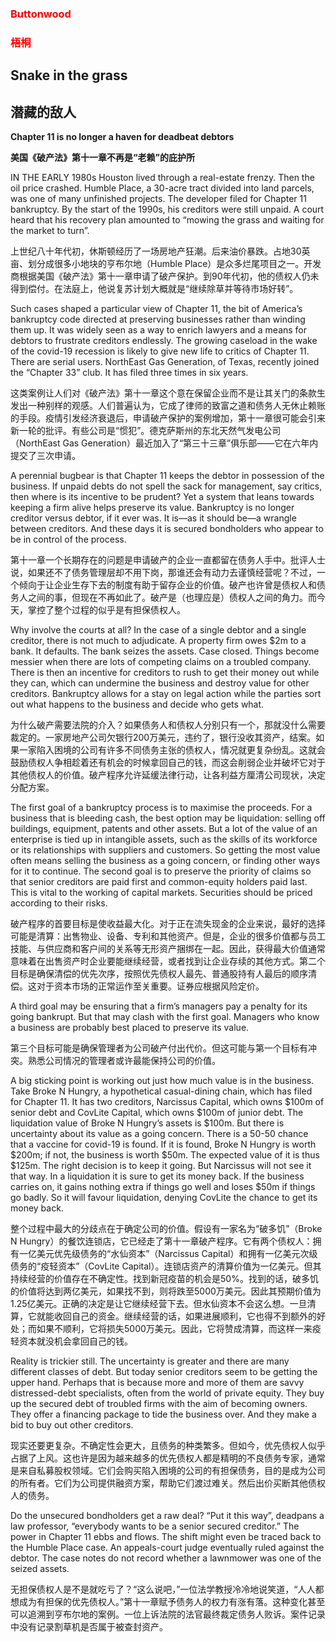 ### <font color='red'>Buttonwood</font>
### <font color='red'>梧桐</font>
## Snake in the grass 
## 潜藏的敌人 
**Chapter 11 is no longer a haven for deadbeat debtors** 

**美国《破产法》第十一章不再是“老赖”的庇护所** 

IN THE EARLY 1980s Houston lived through a real-estate frenzy. Then the oil price crashed. Humble Place, a 30-acre tract divided into land parcels, was one of many unfinished projects. The developer filed for Chapter 11 bankruptcy. By the start of the 1990s, his creditors were still unpaid. A court heard that his recovery plan amounted to “mowing the grass and waiting for the market to turn”.

上世纪八十年代初，休斯顿经历了一场房地产狂潮。后来油价暴跌。占地30英亩、划分成很多小地块的亨布尔地（Humble Place）是众多烂尾项目之一。开发商根据美国《破产法》第十一章申请了破产保护。到90年代初，他的债权人仍未得到偿付。在法庭上，他说复苏计划大概就是“继续除草并等待市场好转”。

Such cases shaped a particular view of Chapter 11, the bit of America’s bankruptcy code directed at preserving businesses rather than winding them up. It was widely seen as a way to enrich lawyers and a means for debtors to frustrate creditors endlessly. The growing caseload in the wake of the covid-19 recession is likely to give new life to critics of Chapter 11. There are serial users. NorthEast Gas Generation, of Texas, recently joined the “Chapter 33” club. It has filed three times in six years.

这类案例让人们对《破产法》第十一章这个意在保留企业而不是让其关门的条款生发出一种别样的观感。人们普遍认为，它成了律师的致富之道和债务人无休止赖账的手段。疫情引发经济衰退后，申请破产保护的案例增加，第十一章很可能会引来新一轮的批评。有些公司是“惯犯”。德克萨斯州的东北天然气发电公司（NorthEast Gas Generation）最近加入了“第三十三章”俱乐部——它在六年内提交了三次申请。

A perennial bugbear is that Chapter 11 keeps the debtor in possession of the business. If unpaid debts do not spell the sack for management, say critics, then where is its incentive to be prudent? Yet a system that leans towards keeping a firm alive helps preserve its value. Bankruptcy is no longer creditor versus debtor, if it ever was. It is—as it should be—a wrangle between creditors. And these days it is secured bondholders who appear to be in control of the process.

第十一章一个长期存在的问题是申请破产的企业一直都留在债务人手中。批评人士说，如果还不了债务管理层却不用下岗，那谁还会有动力去谨慎经营呢？不过，一个倾向于让企业生存下去的制度有助于留存企业的价值。破产也许曾是债权人和债务人之间的事，但现在不再如此了。破产是（也理应是）债权人之间的角力。而今天，掌控了整个过程的似乎是有担保债权人。

Why involve the courts at all? In the case of a single debtor and a single creditor, there is not much to adjudicate. A property firm owes $2m to a bank. It defaults. The bank seizes the assets. Case closed. Things become messier when there are lots of competing claims on a troubled company. There is then an incentive for creditors to rush to get their money out while they can, which can undermine the business and destroy value for other creditors. Bankruptcy allows for a stay on legal action while the parties sort out what happens to the business and decide who gets what.

为什么破产需要法院的介入？如果债务人和债权人分别只有一个，那就没什么需要裁定的。一家房地产公司欠银行200万美元，违约了，银行没收其资产，结案。如果一家陷入困境的公司有许多不同债务主张的债权人，情况就更复杂纷乱。这就会鼓励债权人争相趁着还有机会的时候拿回自己的钱，而这会削弱企业并破坏它对于其他债权人的价值。破产程序允许延缓法律行动，让各利益方厘清公司现状，决定分配方案。

The first goal of a bankruptcy process is to maximise the proceeds. For a business that is bleeding cash, the best option may be liquidation: selling off buildings, equipment, patents and other assets. But a lot of the value of an enterprise is tied up in intangible assets, such as the skills of its workforce or its relationships with suppliers and customers. So getting the most value often means selling the business as a going concern, or finding other ways for it to continue. The second goal is to preserve the priority of claims so that senior creditors are paid first and common-equity holders paid last. This is vital to the working of capital markets. Securities should be priced according to their risks.

破产程序的首要目标是使收益最大化。对于正在流失现金的企业来说，最好的选择可能是清算：出售物业、设备、专利和其他资产。但是，企业的很多价值都与员工技能、与供应商和客户间的关系等无形资产捆绑在一起。因此，获得最大价值通常意味着在出售资产时企业要能继续经营，或者找到让企业存续的其他方式。第二个目标是确保清偿的优先次序，按照优先债权人最先、普通股持有人最后的顺序清偿。这对于资本市场的正常运作至关重要。证券应根据风险定价。

A third goal may be ensuring that a firm’s managers pay a penalty for its going bankrupt. But that may clash with the first goal. Managers who know a business are probably best placed to preserve its value.

第三个目标可能是确保管理者为公司破产付出代价。但这可能与第一个目标有冲突。熟悉公司情况的管理者或许最能保持公司的价值。

A big sticking point is working out just how much value is in the business. Take Broke N Hungry, a hypothetical casual-dining chain, which has filed for Chapter 11. It has two creditors, Narcissus Capital, which owns $100m of senior debt and CovLite Capital, which owns $100m of junior debt. The liquidation value of Broke N Hungry’s assets is $100m. But there is uncertainty about its value as a going concern. There is a 50-50 chance that a vaccine for covid-19 is found. If it is found, Broke N Hungry is worth $200m; if not, the business is worth $50m. The expected value of it is thus $125m. The right decision is to keep it going. But Narcissus will not see it that way. In a liquidation it is sure to get its money back. If the business carries on, it gains nothing extra if things go well and loses $50m if things go badly. So it will favour liquidation, denying CovLite the chance to get its money back.

整个过程中最大的分歧点在于确定公司的价值。假设有一家名为“破多饥”（Broke N Hungry）的餐饮连锁店，它已经走了第十一章破产程序。它有两个债权人：拥有一亿美元优先级债务的“水仙资本”（Narcissus Capital）和拥有一亿美元次级债务的“疫轻资本”（CovLite Capital）。连锁店资产的清算价值为一亿美元。但其持续经营的价值存在不确定性。找到新冠疫苗的机会是50%。找到的话，破多饥的价值将达到两亿美元，如果找不到，则将跌至5000万美元。因此其预期价值为1.25亿美元。正确的决定是让它继续经营下去。但水仙资本不会这么想。一旦清算，它就能收回自己的资金。继续经营的话，如果进展顺利，它也得不到额外的好处；而如果不顺利，它将损失5000万美元。因此，它将赞成清算，而这样一来疫轻资本就没机会拿回自己的钱。

Reality is trickier still. The uncertainty is greater and there are many different classes of debt. But today senior creditors seem to be getting the upper hand. Perhaps that is because more and more of them are savvy distressed-debt specialists, often from the world of private equity. They buy up the secured debt of troubled firms with the aim of becoming owners. They offer a financing package to tide the business over. And they make a bid to buy out other creditors.

现实还要更复杂。不确定性会更大，且债务的种类繁多。但如今，优先债权人似乎占据了上风。这也许是因为越来越多的优先债权人都是精明的不良债务专家，通常是来自私募股权领域。它们会购买陷入困境的公司的有担保债务，目的是成为公司的所有者。它们为公司提供融资方案，帮助它们渡过难关。然后出价买断其他债权人的债务。

Do the unsecured bondholders get a raw deal? “Put it this way”, deadpans a law professor, “everybody wants to be a senior secured creditor.” The power in Chapter 11 ebbs and flows. The shift might even be traced back to the Humble Place case. An appeals-court judge eventually ruled against the debtor. The case notes do not record whether a lawnmower was one of the seized assets.

无担保债权人是不是就吃亏了？“这么说吧，”一位法学教授冷冷地说笑道，“人人都想成为有担保的优先债权人。”第十一章赋予债务人的权力有涨有落。这种变化甚至可以追溯到亨布尔地的案例。一位上诉法院的法官最终裁定债务人败诉。案件记录中没有记录割草机是否属于被查封资产。

